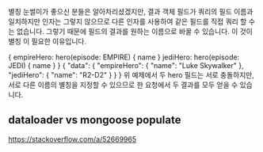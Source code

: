 별칭 
눈썰미가 좋으신 분들은 알아차리셨겠지만, 결과 객체 필드가 ​​쿼리의 필드 이름과 일치하지만 인자는 그렇지 않으므로 다른 인자를 사용하여 같은 필드를 직접 쿼리 할 수는 없습니다. 그렇기 때문에 필드의 결과를 원하는 이름으로 바꿀 수 있습니다. 이 것이 별칭 이 필요한 이유입니다.

{
  empireHero: hero(episode: EMPIRE) {
    name
  }
  jediHero: hero(episode: JEDI) {
    name
  }
}
{
  "data": {
    "empireHero": {
      "name": "Luke Skywalker"
    },
    "jediHero": {
      "name": "R2-D2"
    }
  }
}
위 예제에서 두 hero 필드는 서로 충돌하지만, 서로 다른 이름의 별칭을 지정할 수 있으므로 한 요청에서 두 결과를 모두 얻을 수 있습니다.



## dataloader vs mongoose populate
https://stackoverflow.com/a/52669965

